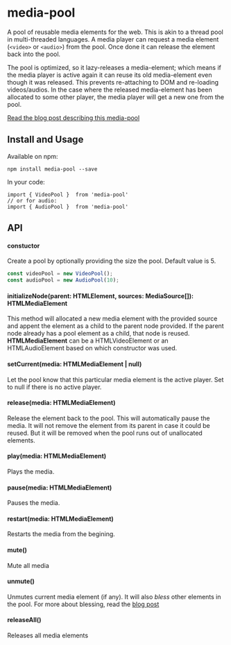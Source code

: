 # media-pool
A pool of reusable media elements for the web. This is akin to a thread pool in multi-threaded languages. A media player can request a media element (`<video>` or `<audio>`) from the pool. Once done it can release the element back into the pool. 

The pool is optimized, so it lazy-releases a media-element; which means if the media player is active again it can reuse its old media-element even though it was released. This prevents re-attaching to DOM and re-loading videos/audios. In the case where the released media-element has been allocated to some other player, the media player will get a new one from the pool.

[Read the blog post describing this media-pool](https://shihn.ca/posts/2020/media-pool/)

## Install and Usage

Available on npm:

```
npm install media-pool --save
```

In your code:

```
import { VideoPool }  from 'media-pool'
// or for audio:
import { AudioPool }  from 'media-pool'
```

## API

#### constuctor

Create a pool by optionally providing the size the pool. Default value is 5. 

```javascript
const videoPool = new VideoPool();
const audioPool = new AudioPool(10);
```

#### initializeNode(parent: HTMLElement, sources: MediaSource[]): HTMLMediaElement

This  method will allocated a new media element with the provided source and appent the element as a child to the parent node provided. 
If the parent node already has a pool element as a child, that node is reused. **HTMLMediaElement** can be a HTMLVideoElement or an HTMLAudioElement based on which constructor was used. 

#### setCurrent(media: HTMLMediaElement | null)

Let the pool know that this particular media element is the active player. Set to null if there is no active player. 

#### release(media: HTMLMediaElement)

Release the element back to the pool. This will automatically pause the media. It will not remove the element from its parent in case it could be reused. But it will be removed when the pool runs out of unallocated elements.

#### play(media: HTMLMediaElement) 

Plays the media.

#### pause(media: HTMLMediaElement)

Pauses the media.

#### restart(media: HTMLMediaElement)

Restarts the media from the begining.

#### mute()

Mute all media

#### unmute()

Unmutes current media element (if any). It will also *bless* other elements in the pool. For more about blessing, read the [blog post](https://shihn.ca/posts/2020/media-pool/)

#### releaseAll()

Releases all media elements




